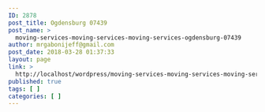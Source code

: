 ```yaml
---
ID: 2878
post_title: Ogdensburg 07439
post_name: >
  moving-services-moving-services-moving-services-ogdensburg-07439
author: mrgabonijeff@gmail.com
post_date: 2018-03-28 01:37:33
layout: page
link: >
  http://localhost/wordpress/moving-services-moving-services-moving-services-ogdensburg-07439/
published: true
tags: [ ]
categories: [ ]
---
```

